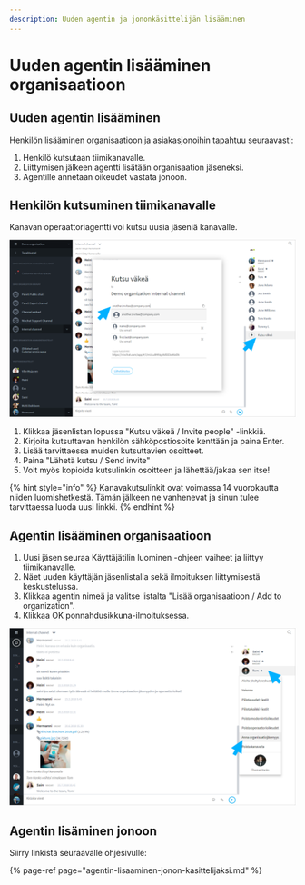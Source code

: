 ```yaml
---
description: Uuden agentin ja jononkäsittelijän lisääminen
---
```


# Uuden agentin lisääminen organisaatioon

## Uuden agentin lisääminen

Henkilön lisääminen organisaatioon ja asiakasjonoihin tapahtuu seuraavasti:

1. Henkilö kutsutaan tiimikanavalle.
2. Liittymisen jälkeen agentti lisätään organisaation jäseneksi.
3. Agentille annetaan oikeudet vastata jonoon.

## Henkilön kutsuminen tiimikanavalle <a id="henkilon-kutsuminen-tiimikanavalle"></a>

Kanavan operaattoriagentti voi kutsu uusia jäseniä kanavalle.

![](../.gitbook/assets/invite%20%281%29.png)

1. Klikkaa jäsenlistan lopussa "Kutsu väkeä / Invite people" -linkkiä.
2. Kirjoita kutsuttavan henkilön sähköpostiosoite kenttään ja paina Enter.
3. Lisää tarvittaessa muiden kutsuttavien osoitteet.
4. Paina "Lähetä kutsu / Send invite"
5. Voit myös kopioida kutsulinkin osoitteen ja lähettää/jakaa sen itse!

{% hint style="info" %}
Kanavakutsulinkit ovat voimassa 14 vuorokautta niiden luomishetkestä. Tämän jälkeen ne vanhenevat ja sinun tulee tarvittaessa luoda uusi linkki.
{% endhint %}

## Agentin lisääminen organisaatioon

1. Uusi jäsen seuraa Käyttäjätilin luominen -ohjeen vaiheet ja liittyy tiimikanavalle.
2. Näet uuden käyttäjän jäsenlistalla sekä ilmoituksen liittymisestä keskustelussa.
3. Klikkaa agentin nimeä ja valitse listalta "Lisää organisaatioon / Add to organization".
4. Klikkaa OK ponnahdusikkuna-ilmoituksessa.

![Lis&#xE4;&#xE4; agentti organisaatioon](../.gitbook/assets/add-to-organization.png)

## Agentin lisäminen jonoon

Siirry linkistä seuraavalle ohjesivulle:

{% page-ref page="agentin-lisaaminen-jonon-kasittelijaksi.md" %}

